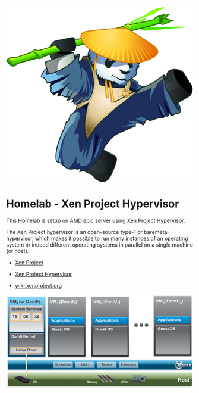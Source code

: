 ![Homelab](images/xen-fu-panda.png "Homelab")

# Homelab - Xen Project Hypervisor
This Homelab is setup on AMD epic server using Xen Project Hypervisor.

The Xen Project hypervisor is an open-source type-1 or baremetal hypervisor, which makes it possible to run many instances of an operating system or indeed different operating systems in parallel on a single machine (or host).

- [Xen Project](https://xenproject.org "Xen Project")

- [Xen Project Hypervisor](https://xenproject.org/projects/hypervisor "Xen Project Hypervisor")

- [wiki.xenproject.org](https://wiki.xenproject.org/wiki/Main_Page "wiki.xenproject.org")

![Xen Project Architecture](images/xen-project-arch.png "Xen Project Architecture")

